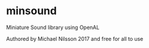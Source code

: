 # minsound

Miniature Sound library using OpenAL

Authored by Michael Nilsson 2017 and free for all to use
